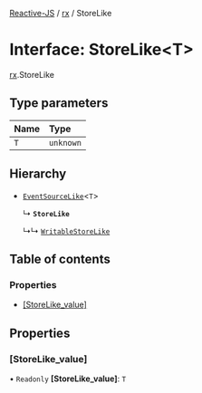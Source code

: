 [Reactive-JS](../README.md) / [rx](../modules/rx.md) / StoreLike

# Interface: StoreLike<T\>

[rx](../modules/rx.md).StoreLike

## Type parameters

| Name | Type |
| :------ | :------ |
| `T` | `unknown` |

## Hierarchy

- [`EventSourceLike`](rx.EventSourceLike.md)<`T`\>

  ↳ **`StoreLike`**

  ↳↳ [`WritableStoreLike`](rx.WritableStoreLike.md)

## Table of contents

### Properties

- [[StoreLike\_value]](rx.StoreLike.md#[storelike_value])

## Properties

### [StoreLike\_value]

• `Readonly` **[StoreLike\_value]**: `T`
